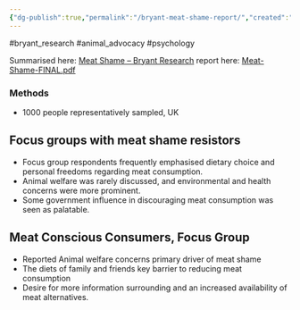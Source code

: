 ```yaml
---
{"dg-publish":true,"permalink":"/bryant-meat-shame-report/","created":"2024-03-10T17:06:44.000+00:00","updated":"2025-10-10T23:50:45.741+01:00"}
---
```


#bryant_research #animal_advocacy #psychology 

Summarised here: [Meat Shame – Bryant Research](https://bryantresearch.co.uk/portfolio-items/meat-shame/)
report here: [Meat-Shame-FINAL.pdf](https://bryantresearch.co.uk/wp-content/uploads/2023/06/Meat-Shame-FINAL.pdf) 

### Methods
- 1000 people representatively sampled, UK

## Focus groups with meat shame resistors
- Focus group respondents frequently emphasised dietary choice and personal freedoms regarding meat consumption. 
- Animal welfare was rarely discussed, and environmental and health concerns were more prominent.
- Some government influence in discouraging meat consumption was seen as palatable.

## Meat Conscious Consumers, Focus Group
- Reported Animal welfare concerns primary driver of meat shame
- The diets of family and friends key barrier to reducing meat consumption
- Desire for more information surrounding and an increased availability of meat alternatives.